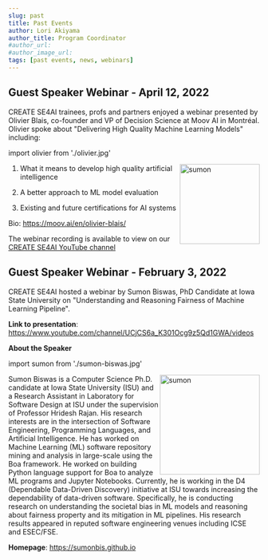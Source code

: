 ```yaml
---
slug: past
title: Past Events
author: Lori Akiyama
author_title: Program Coordinator 
#author_url: 
#author_image_url: 
tags: [past events, news, webinars]
---
```


## Guest Speaker Webinar - April 12, 2022



CREATE SE4AI trainees, profs and partners enjoyed a webinar presented by Olivier Blais, co-founder and VP of Decision Science at Moov AI in Montréal. Olivier spoke about "Delivering High Quality Machine Learning Models" including: 

import olivier from './olivier.jpg'

<img src={olivier} alt="sumon" align="right" width="160"/>

1. What it means to develop high quality artificial intelligence

2. A better approach to ML model evaluation 

3. Existing and future certifications for AI systems 


Bio: https://moov.ai/en/olivier-blais/

The webinar recording is available to view on our [CREATE SE4AI YouTube channel](https://www.youtube.com/watch?v=n_agygoxiiE)

## Guest Speaker Webinar - February 3, 2022

CREATE SE4AI hosted a webinar by Sumon Biswas, PhD Candidate at Iowa State University on "Understanding and Reasoning Fairness of Machine Learning Pipeline". 

**Link to presentation**:  https://www.youtube.com/channel/UCjCS6a_K301Ocg9z5Qd1GWA/videos

**About the Speaker**

import sumon from './sumon-biswas.jpg'

<img src={sumon} alt="sumon" align="right" width="200"/>

Sumon Biswas is a Computer Science Ph.D. candidate at Iowa State University (ISU) and a Research Assistant in Laboratory for Software Design at ISU under the supervision of Professor Hridesh Rajan. His research interests are in the intersection of Software Engineering, Programming Languages, and Artificial Intelligence. He has worked on Machine Learning (ML) software repository mining and analysis in large-scale using the Boa framework. He worked on building Python language support for Boa to analyze ML programs and Jupyter Notebooks. Currently, he is working in the D4 (Dependable Data-Driven Discovery) initiative at ISU towards increasing the dependability of data-driven software. Specifically, he is conducting research on understanding the societal bias in ML models and reasoning about fairness property and its mitigation in ML pipelines. His research results appeared in reputed software engineering venues including ICSE and ESEC/FSE.  

**Homepage**: https://sumonbis.github.io  



